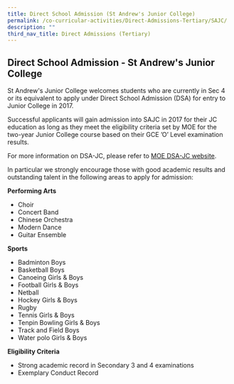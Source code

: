 ```yaml
---
title: Direct School Admission (St Andrew's Junior College)
permalink: /co-curricular-activities/Direct-Admissions-Tertiary/SAJC/
description: ""
third_nav_title: Direct Admissions (Tertiary)
---
```

## Direct School Admission - St Andrew's Junior College


St Andrew's Junior College welcomes students who are currently in Sec 4 or its equivalent to apply under Direct School Admission (DSA) for entry to Junior College in 2017.   
  
Successful applicants will gain admission into SAJC in 2017 for their JC education as long as they meet the eligibility criteria set by MOE for the two-year Junior College course based on their GCE ’O’ Level examination results.   
  
For more information on DSA-JC, please refer to [MOE DSA-JC website](http://www.moe.gov.sg/education/admissions/dsa-jc/).   
  
In particular we strongly encourage those with good academic results and outstanding talent in the following areas to apply for admission:   
  
**Performing Arts**   

*   Choir
*   Concert Band
*   Chinese Orchestra
*   Modern Dance
*   Guitar Ensemble

  
**Sports**   

*   Badminton Boys
*   Basketball Boys
*   Canoeing Girls & Boys
*   Football Girls & Boys
*   Netball
*   Hockey Girls & Boys
*   Rugby
*   Tennis Girls & Boys
*   Tenpin Bowling Girls & Boys
*   Track and Field Boys
*   Water polo Girls & Boys

  
**Eligibility Criteria**   

*   Strong academic record in Secondary 3 and 4 examinations
*   Exemplary Conduct Record